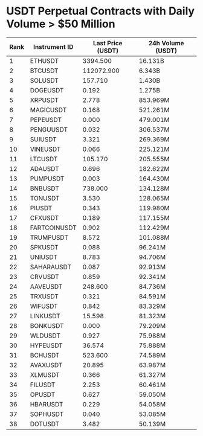 # USDT Perpetual Contracts with Daily Volume > $50 Million

| Rank | Instrument ID | Last Price (USDT) | 24h Volume (USDT) |
|------|---------------|-------------------|-------------------|
| 1 | ETHUSDT | 3394.500 | 16.131B |
| 2 | BTCUSDT | 112072.900 | 6.343B |
| 3 | SOLUSDT | 157.710 | 1.430B |
| 4 | DOGEUSDT | 0.192 | 1.275B |
| 5 | XRPUSDT | 2.778 | 853.969M |
| 6 | MAGICUSDT | 0.168 | 521.261M |
| 7 | PEPEUSDT | 0.000 | 479.001M |
| 8 | PENGUUSDT | 0.032 | 306.537M |
| 9 | SUIUSDT | 3.321 | 269.369M |
| 10 | VINEUSDT | 0.066 | 225.121M |
| 11 | LTCUSDT | 105.170 | 205.555M |
| 12 | ADAUSDT | 0.696 | 182.622M |
| 13 | PUMPUSDT | 0.003 | 164.430M |
| 14 | BNBUSDT | 738.000 | 134.128M |
| 15 | TONUSDT | 3.530 | 128.065M |
| 16 | PIUSDT | 0.343 | 119.980M |
| 17 | CFXUSDT | 0.189 | 117.155M |
| 18 | FARTCOINUSDT | 0.902 | 112.429M |
| 19 | TRUMPUSDT | 8.572 | 101.088M |
| 20 | SPKUSDT | 0.088 | 96.241M |
| 21 | UNIUSDT | 8.783 | 94.706M |
| 22 | SAHARAUSDT | 0.087 | 92.913M |
| 23 | CRVUSDT | 0.859 | 92.341M |
| 24 | AAVEUSDT | 248.600 | 84.736M |
| 25 | TRXUSDT | 0.321 | 84.591M |
| 26 | WIFUSDT | 0.842 | 83.329M |
| 27 | LINKUSDT | 15.598 | 81.323M |
| 28 | BONKUSDT | 0.000 | 79.209M |
| 29 | WLDUSDT | 0.927 | 75.988M |
| 30 | HYPEUSDT | 36.574 | 75.888M |
| 31 | BCHUSDT | 523.600 | 74.589M |
| 32 | AVAXUSDT | 20.895 | 63.987M |
| 33 | XLMUSDT | 0.366 | 61.327M |
| 34 | FILUSDT | 2.253 | 60.461M |
| 35 | OPUSDT | 0.627 | 59.050M |
| 36 | HBARUSDT | 0.229 | 54.058M |
| 37 | SOPHUSDT | 0.040 | 53.085M |
| 38 | DOTUSDT | 3.482 | 50.139M |
